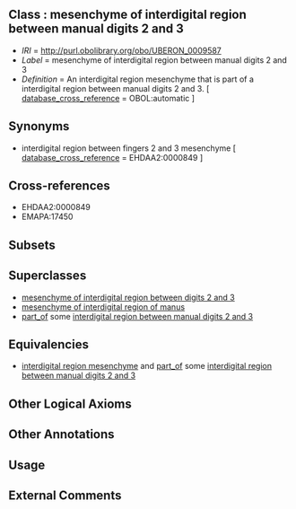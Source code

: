 
## Class : mesenchyme of interdigital region between manual digits 2 and 3

 * *IRI* = http://purl.obolibrary.org/obo/UBERON_0009587
 * *Label* = mesenchyme of interdigital region between manual digits 2 and 3
 * *Definition* = An interdigital region mesenchyme that is part of a interdigital region between manual digits 2 and 3. [ [database_cross_reference](../../ef/oboInOwl#hasDbXref.md) = OBOL:automatic ]

## Synonyms

 * interdigital region between fingers 2 and 3 mesenchyme [ [database_cross_reference](../../ef/oboInOwl#hasDbXref.md) = EHDAA2:0000849 ]

## Cross-references

 * EHDAA2:0000849
 * EMAPA:17450

## Subsets


## Superclasses

 * [mesenchyme of interdigital region between digits 2 and 3](../../UBERON/97/UBERON_0009597.md)
 * [mesenchyme of interdigital region of manus](../../UBERON/00/UBERON_0009600.md)
 * [part_of](../../BFO/50/BFO_0000050.md) some [interdigital region between manual digits 2 and 3](../../UBERON/29/UBERON_0006029.md)

## Equivalencies

 * [interdigital region mesenchyme](../../UBERON/85/UBERON_0009585.md) and [part_of](../../BFO/50/BFO_0000050.md) some [interdigital region between manual digits 2 and 3](../../UBERON/29/UBERON_0006029.md)

## Other Logical Axioms


## Other Annotations


## Usage


## External Comments

